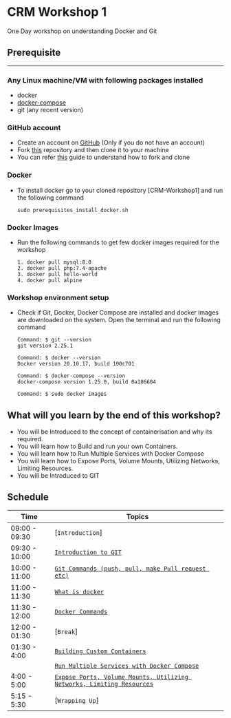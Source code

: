 # CRM Workshop 1

One Day workshop on understanding Docker and Git

## Prerequisite
---
### Any Linux machine/VM with following packages installed

- docker
- [docker-compose](https://docs.docker.com/compose/install/)
- git (any recent version)

### GitHub account
- Create an account on [GitHub](https://github.com/join) (Only if you do not have an account)
- Fork [this](https://github.com/UniCourt/CRM-Workshop1) repository and then clone it to your machine
- You can refer [this](https://docs.github.com/en/get-started/quickstart/fork-a-repo) guide to understand how to fork and clone



### Docker
- To install docker go to your cloned repository [CRM-Workshop1] and run the following command

    ``` sudo prerequisites_install_docker.sh ```

### Docker Images
- Run the following commands to get few docker images required for the workshop
    ```
    1. docker pull mysql:8.0
    2. docker pull php:7.4-apache
    3. docker pull hello-world
    4. docker pull alpine
    ```

### Workshop environment setup 
 - Check if Git, Docker, Docker Compose are installed and docker images are downloaded on the system. Open the terminal and run the following command

   ```
   Command: $ git --version
   git version 2.25.1

   Command: $ docker --version
   Docker version 20.10.17, build 100c701

   Command: $ docker-compose --version
   docker-compose version 1.25.0, build 0a186604

   Command: $ sudo docker images
## What will you learn by the end of this workshop?

- You will be Introduced to the concept of containerisation and why its required.
- You will learn how to Build and run your own Containers.
- You will learn how to Run Multiple Services with Docker Compose
- You will learn how to Expose Ports, Volume Mounts, Utilizing Networks, Limiting Resources.
- You will be Introduced to GIT
## Schedule
| Time            | Topics
|-----------------|-------
| 09:00 - 09:30   |  [`Introduction`]
| 09:30 - 10:00   |  [`Introduction to GIT`](github_intro.md)
| 10:00 - 11:00   |  [`Git Commands (push, pull, make Pull request etc)`](github_commands.md)
| 11:00 - 11:30   |  [`What is docker`](docker_intro.md)
| 11:30 - 12:00   |  [`Docker Commands`](docker_commands.md)
| 12:00 - 01:30   |  [`Break`]
| 01:30 - 4:00    |  [`Building Custom Containers`](build_container.md)
|                 | [`Run Multiple Services with Docker Compose`](docker_compose.md)
| 4:00 -  5:00    |  [`Expose Ports, Volume Mounts, Utilizing Networks, Limiting Resources`](docker_ports_volumn_mount.md)
| 5:15 -  5:30    |  [`Wrapping Up`]

